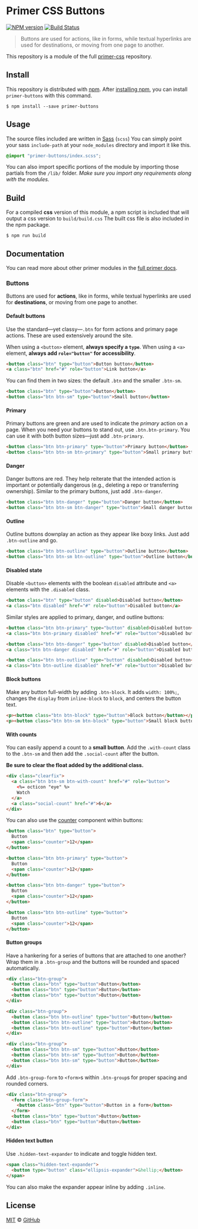 # Primer CSS Buttons

[![NPM version](http://img.shields.io/npm/v/primer-buttons.svg)](https://www.npmjs.org/package/primer-buttons)
[![Build Status](https://travis-ci.org/primer/buttons.svg?branch=master)](https://travis-ci.org/primer/buttons)

> Buttons are used for actions, like in forms, while textual hyperlinks are used for destinations, or moving from one page to another.

This repository is a module of the full [primer-css][primer-css] repository.

## Install

This repository is distributed with [npm][npm]. After [installing npm][install-npm], you can install `primer-buttons` with this command.

```
$ npm install --save primer-buttons
```

## Usage

The source files included are written in [Sass][sass] (`scss`) You can simply point your sass `include-path` at your `node_modules` directory and import it like this.

```scss
@import "primer-buttons/index.scss";
```

You can also import specific portions of the module by importing those partials from the `/lib/` folder. _Make sure you import any requirements along with the modules._

## Build

For a compiled **css** version of this module, a npm script is included that will output a css version to `build/build.css` The built css file is also included in the npm package.

```
$ npm run build
```

## Documentation

You can read more about other primer modules in the [full primer docs][docs].

<!-- %docs
title: Buttons
homepage: https://github.com/primer/buttons
status: Stable
-->

### Buttons

Buttons are used for **actions**, like in forms, while textual hyperlinks are used for **destinations**, or moving from one page to another.

#### Default buttons

Use the standard—yet classy—`.btn` for form actions and primary page actions. These are used extensively around the site.

When using a `<button>` element, **always specify a `type`**. When using a `<a>` element, **always add `role="button"` for accessibility**.

```html
<button class="btn" type="button">Button button</button>
<a class="btn" href="#" role="button">Link button</a>
```

You can find them in two sizes: the default `.btn` and the smaller `.btn-sm`.

```html
<button class="btn" type="button">Button</button>
<button class="btn btn-sm" type="button">Small button</button>
```

#### Primary

Primary buttons are green and are used to indicate the *primary* action on a page. When you need your buttons to stand out, use `.btn.btn-primary`. You can use it with both button sizes—just add `.btn-primary`.

```html
<button class="btn btn-primary" type="button">Primary button</button>
<button class="btn btn-sm btn-primary" type="button">Small primary button</button>
```

#### Danger

Danger buttons are red. They help reiterate that the intended action is important or potentially dangerous (e.g., deleting a repo or transferring ownership). Similar to the primary buttons, just add `.btn-danger`.

```html
<button class="btn btn-danger" type="button">Danger button</button>
<button class="btn btn-sm btn-danger" type="button">Small danger button</button>
```

#### Outline

Outline buttons downplay an action as they appear like boxy links. Just add `.btn-outline` and go.

```html
<button class="btn btn-outline" type="button">Outline button</button>
<button class="btn btn-sm btn-outline" type="button">Outline button</button>
```

#### Disabled state

Disable `<button>` elements with the boolean `disabled` attribute and `<a>` elements with the `.disabled` class.

```html
<button class="btn" type="button" disabled>Disabled button</button>
<a class="btn disabled" href="#" role="button">Disabled button</a>
```

Similar styles are applied to primary, danger, and outline buttons:

```html
<button class="btn btn-primary" type="button" disabled>Disabled button</button>
<a class="btn btn-primary disabled" href="#" role="button">Disabled button</a>
```

```html
<button class="btn btn-danger" type="button" disabled>Disabled button</button>
<a class="btn btn-danger disabled" href="#" role="button">Disabled button</a>
```

```html
<button class="btn btn-outline" type="button" disabled>Disabled button</button>
<a class="btn btn-outline disabled" href="#" role="button">Disabled button</a>
```

#### Block buttons

Make any button full-width by adding `.btn-block`. It adds `width: 100%;`, changes the `display` from `inline-block` to `block`, and centers the button text.

```html
<p><button class="btn btn-block" type="button">Block button</button></p>
<p><button class="btn btn-sm btn-block" type="button">Small block button</button></p>
```

#### With counts

You can easily append a count to a **small button**. Add the `.with-count` class to the `.btn-sm` and then add the `.social-count` after the button.

**Be sure to clear the float added by the additional class.**

```html
<div class="clearfix">
  <a class="btn btn-sm btn-with-count" href="#" role="button">
    <%= octicon "eye" %>
    Watch
  </a>
  <a class="social-count" href="#">6</a>
</div>
```

You can also use the [counter](../utilities/#counter) component within buttons:

```html
<button class="btn" type="button">
  Button
  <span class="counter">12</span>
</button>

<button class="btn btn-primary" type="button">
  Button
  <span class="counter">12</span>
</button>

<button class="btn btn-danger" type="button">
  Button
  <span class="counter">12</span>
</button>

<button class="btn btn-outline" type="button">
  Button
  <span class="counter">12</span>
</button>
```

#### Button groups

Have a hankering for a series of buttons that are attached to one another? Wrap them in a `.btn-group` and the buttons will be rounded and spaced automatically.

```html
<div class="btn-group">
  <button class="btn" type="button">Button</button>
  <button class="btn" type="button">Button</button>
  <button class="btn" type="button">Button</button>
</div>

<div class="btn-group">
  <button class="btn btn-outline" type="button">Button</button>
  <button class="btn btn-outline" type="button">Button</button>
  <button class="btn btn-outline" type="button">Button</button>
</div>

<div class="btn-group">
  <button class="btn btn-sm" type="button">Button</button>
  <button class="btn btn-sm" type="button">Button</button>
  <button class="btn btn-sm" type="button">Button</button>
</div>
```

Add `.btn-group-form` to `<form>`s within `.btn-group`s for proper spacing and rounded corners.

```html
<div class="btn-group">
  <form class="btn-group-form">
    <button class="btn" type="button">Button in a form</button>
  </form>
  <button class="btn" type="button">Button</button>
  <button class="btn" type="button">Button</button>
</div>
```

#### Hidden text button

Use `.hidden-text-expander` to indicate and toggle hidden text.

```html
<span class="hidden-text-expander">
  <button type="button" class="ellipsis-expander">&hellip;</button>
</span>
```

You can also make the expander appear inline by adding `.inline`.

<!-- %enddocs -->

## License

[MIT](./LICENSE) &copy; [GitHub](https://github.com/)

[primer-css]: https://github.com/primer/primer
[docs]: http://primercss.io/
[npm]: https://www.npmjs.com/
[install-npm]: https://docs.npmjs.com/getting-started/installing-node
[sass]: http://sass-lang.com/
